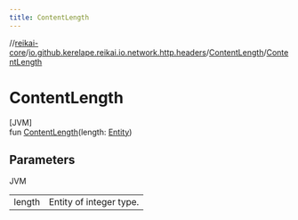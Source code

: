 ```yaml
---
title: ContentLength
---
```

//[reikai-core](../../../index.html)/[io.github.kerelape.reikai.io.network.http.headers](../index.html)/[ContentLength](index.html)/[ContentLength](-content-length.html)



# ContentLength



[JVM]\
fun [ContentLength](-content-length.html)(length: [Entity](../../io.github.kerelape.reikai.core/-entity/index.html))



## Parameters


JVM

| | |
|---|---|
| length | Entity of integer type. |




